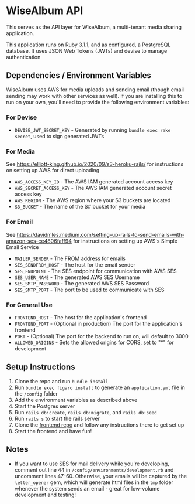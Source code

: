 # WiseAlbum API

This serves as the API layer for WiseAlbum, a multi-tenant media sharing application.

This application runs on Ruby 3.1.1, and as configured, a PostgreSQL database. It uses JSON Web Tokens (JWTs) and devise to manage authentication

## Dependencies / Environment Variables

WiseAlbum uses AWS for media uploads and sending email (though email sending may work with other services as well). If you are installing this to run on your own, you'll need to provide the following environment variables:

### For Devise

- `DEVISE_JWT_SECRET_KEY` - Generated by running `bundle exec rake secret`, used to sign generated JWTs

### For Media

See https://elliott-king.github.io/2020/09/s3-heroku-rails/ for instructions on setting up AWS for direct uploading

- `AWS_ACCESS_KEY_ID` - The AWS IAM generated account access key
- `AWS_SECRET_ACCESS_KEY` - The AWS IAM generated account secret access key
- `AWS_REGION` - The AWS region where your S3 buckets are located
- `S3_BUCKET` - The name of the S# bucket for your media

### For Email

See https://davidmles.medium.com/setting-up-rails-to-send-emails-with-amazon-ses-ce4806faff94 for instructions on setting up AWS's Simple Email Service

- `MAILER_SENDER` - The FROM address for emails
- `SES_SENDFROM_HOST` - The host for the email sender
- `SES_ENDPOINT` - The SES endpoint for communication with AWS SES
- `SES_USER_NAME` - The generated AWS SES Username
- `SES_SMTP_PASSWORD` - The generated AWS SES Password
- `SES_SMTP_PORT` - The port to be used to communicate with SES

### For General Use

- `FRONTEND_HOST` - The host for the application's frontend
- `FRONTEND_PORT` - (Optional in production) The port for the application's frontend
- `PORT` - (Optional) The port for the backend to run on, will default to 3000
- `ALLOWED_ORIGINS` - Sets the allowed origins for CORS, set to "\*" for development

## Setup Instructions

1. Clone the repo and run `bundle install`
2. Run `bundle exec figaro install` to generate an `application.yml` file in the `/config` folder
3. Add the environment variables as described above
4. Start the Postgres server
5. Run `rails db:create`, `rails db:migrate`, and `rails db:seed`
6. Run `rails s` to start the rails server
7. Clone the [frontend repo](https://github.com/joedietrich-dev/wisealbum-frontend) and follow any instructions there to get set up
8. Start the frontend and have fun!

## Notes

- If you want to use SES for mail delivery while you're developing, comment out line 44 in `/config/environments/development.rb` and uncomment lines 47-60. Otherwise, your emails will be captured by the `letter_opener` gem, which will generate html files in the `tmp` folder whenever the system sends an email - great for low-volume development and testing!
